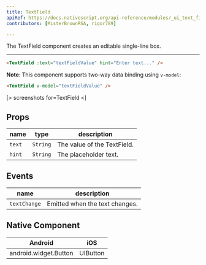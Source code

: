 ```yaml
---
title: TextField
apiRef: https://docs.nativescript.org/api-reference/modules/_ui_text_field_
contributors: [MisterBrownRSA, rigor789]

---
```


The TextField component creates an editable single-line box.

---

```html
<TextField :text="textFieldValue" hint="Enter text..." />
```

**Note**: This component supports two-way data binding using `v-model`:

```html
<TextField v-model="textFieldValue" />
```

[> screenshots for=TextField <]

## Props

| name | type | description |
|------|------|-------------|
| `text` | `String` | The value of the TextField.
| `hint` | `String` | The placeholder text.

## Events

| name | description |
|------|-------------|
| `textChange`| Emitted when the text changes.

## Native Component
| Android | iOS |
|---------|-----|
| android.widget.Button | UIButton